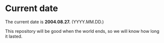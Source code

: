 # Current date

The current date is **2004.08.27.** (YYYY.MM.DD.)

This repository will be good when the world ends, so we will know how long it lasted.